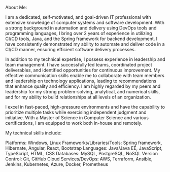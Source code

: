 About Me:

I am a dedicated, self-motivated, and goal-driven IT professional with extensive knowledge of computer systems and software development. With a strong background in automation and delivery using DevOps tools and programming languages, I bring over 2 years of experience in utilizing CI/CD tools, Java, and the Spring framework for backend development. I have consistently demonstrated my ability to automate and deliver code in a CI/CD manner, ensuring efficient software delivery processes.

In addition to my technical expertise, I possess experience in leadership and team management. I have successfully led teams, coordinated project deliverables, and identified opportunities for continuous improvement. My effective communication skills enable me to collaborate with team members and leadership on technology applications, leading to recommendations that enhance quality and efficiency. I am highly regarded by my peers and leadership for my strong problem-solving, analytical, and numerical skills, and for my ability to build relationships at all levels of an organization.

I excel in fast-paced, high-pressure environments and have the capability to prioritize multiple tasks while exercising independent judgment and initiative. With a Master of Science in Computer Science and various certifications, I am equipped to work both in-house and remotely.

My technical skills include:

Platforms: Windows, Linux
Frameworks/Libraries/Tools: Spring framework, Hibernate, Angular, React, Bootstrap
Languages: Java/Java EE, JavaScript, TypeScript, HTML, CSS
Databases: MySQL, PostgreSQL, NoSQL
Version Control: Git, GitHub
Cloud Services/DevOps: AWS, Terraform, Ansible, Jenkins, Kubernetes, Azure, Docker, Prometheus
